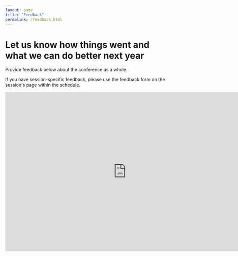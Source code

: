 ```yaml
---
layout: page
title: "Feedback"
permalink: /feedback.html
--- 
```


# Let us know how things went and what we can do better next year

Provide feedback below about the conference as a whole.

If you have session-specific feedback, please use the feedback form on the session's page within the schedule.

<iframe src="https://docs.google.com/forms/d/e/1FAIpQLScALG2RFEeD7mkWgz7x-o0ZJmRgGtRcAM-GGjb3Fa3qKvs6kg/viewform?embedded=true" width="760" height="500" frameborder="0" marginheight="0" marginwidth="0">Loading...</iframe>
